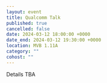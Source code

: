 ```yaml
---
layout: event
title: Qualcomm Talk
published: true
cancelled: false
date: 2024-03-12 18:00:00 +0000
date_end: 2024-03-12 19:30:00 +0000
location: MVB 1.11A
category: ""
cohost: ""
---
```

Details TBA
